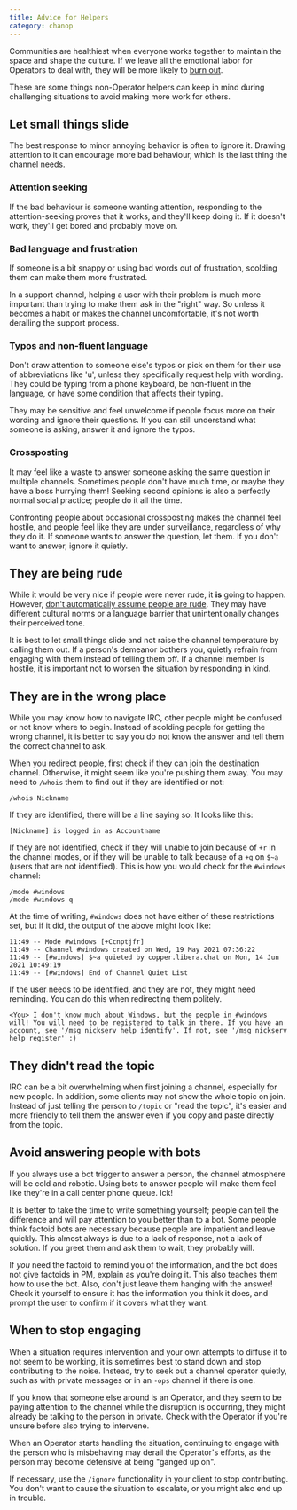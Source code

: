 ```yaml
---
title: Advice for Helpers
category: chanop
---
```


Communities are healthiest when everyone works together to maintain the space
and shape the culture. If we leave all the emotional labor for Operators to
deal with, they will be more likely to
[burn out](catalyst#remember-to-take-breaks-to-avoid-burn-out).

These are some things non-Operator helpers can keep in mind during challenging
situations to avoid making more work for others.

## Let small things slide

The best response to minor annoying behavior is often to ignore it. Drawing
attention to it can encourage more bad behaviour, which is the last thing the
channel needs.

### Attention seeking

If the bad behaviour is someone wanting attention, responding to the
attention-seeking proves that it works, and they'll keep doing it. If it
doesn't work, they'll get bored and probably move on.

### Bad language and frustration

If someone is a bit snappy or using bad words out of frustration, scolding
them can make them more frustrated.

In a support channel, helping a user with their problem is much more important
than trying to make them ask in the "right" way. So unless it becomes a habit
or makes the channel uncomfortable, it's not worth derailing the support
process.

### Typos and non-fluent language

Don't draw attention to someone else's typos or pick on them for their use of
abbreviations like 'u', unless they specifically request help with wording.
They could be typing from a phone keyboard, be non-fluent in the language, or
have some condition that affects their typing.

They may be sensitive and feel unwelcome if people focus more on their wording
and ignore their questions. If you can still understand what someone is
asking, answer it and ignore the typos.

### Crossposting

It may feel like a waste to answer someone asking the same question in
multiple channels. Sometimes people don't have much time, or maybe they have
a boss hurrying them! Seeking second opinions is also a perfectly normal
social practice; people do it all the time.

Confronting people about occasional crossposting makes the channel feel
hostile, and people feel like they are under surveillance, regardless of why
they do it. If someone wants to answer the question, let them. If you don't
want to answer, ignore it quietly.

## They are being rude

While it would be very nice if people were never rude, it **is** going to
happen. However,
[don't automatically assume people are rude](catalyst#assume-good-faith).
They may have different cultural norms or a language barrier that
unintentionally changes their perceived tone.

It is best to let small things slide and not raise the channel temperature by
calling them out. If a person's demeanor bothers you, quietly refrain from
engaging with them instead of telling them off. If a channel member is
hostile, it is important not to worsen the situation by responding in kind.

## They are in the wrong place

While you may know how to navigate IRC, other people might be confused or not
know where to begin. Instead of scolding people for getting the wrong channel,
it is better to say you do not know the answer and tell them the correct
channel to ask.

When you redirect people, first check if they can join the destination
channel. Otherwise, it might seem like you're pushing them away. You may need
to `/whois` them to find out if they are identified or not:

```irc
/whois Nickname
```

If they are identified, there will be a line saying so. It looks like this:

```irc
[Nickname] is logged in as Accountname
```

If they are not identified, check if they will unable to join because of `+r`
in the channel modes, or if they will be unable to talk because of a `+q` on
`$~a` (users that are not identified). This is how you would check for the
`#windows` channel:

```irc
/mode #windows
/mode #windows q
```

At the time of writing, `#windows` does not have either of these restrictions
set, but if it did, the output of the above might look like:

```irc
11:49 -- Mode #windows [+Ccnptjfr]
11:49 -- Channel #windows created on Wed, 19 May 2021 07:36:22
11:49 -- [#windows] $~a quieted by copper.libera.chat on Mon, 14 Jun 2021 10:49:19
11:49 -- [#windows] End of Channel Quiet List
```

If the user needs to be identified, and they are not, they might need
reminding. You can do this when redirecting them politely.

```irc
<You> I don't know much about Windows, but the people in #windows will! You will need to be registered to talk in there. If you have an account, see '/msg nickserv help identify'. If not, see '/msg nickserv help register' :)
```

## They didn't read the topic

IRC can be a bit overwhelming when first joining a channel, especially for new
people. In addition, some clients may not show the whole topic on join.
Instead of just telling the person to `/topic` or "read the topic", it's
easier and more friendly to tell them the answer even if you copy and paste
directly from the topic.

## Avoid answering people with bots

If you always use a bot trigger to answer a person, the channel atmosphere
will be cold and robotic. Using bots to answer people will make them feel like
they're in a call center phone queue. Ick!

It is better to take the time to write something yourself; people can tell
the difference and will pay attention to you better than to a bot. Some people
think factoid bots are necessary because people are impatient and leave
quickly. This almost always is due to a lack of response, not a lack of
solution. If you greet them and ask them to wait, they probably will.

If _you_ need the factoid to remind you of the information, and the bot does
not give factoids in PM, explain as you're doing it. This also teaches them
how to use the bot. Also, don't just leave them hanging with the answer! Check
it yourself to ensure it has the information you think it does, and prompt the
user to confirm if it covers what they want.

## When to stop engaging

When a situation requires intervention and your own attempts to diffuse it to
not seem to be working, it is sometimes best to stand down and stop
contributing to the noise. Instead, try to seek out a channel operator
quietly, such as with private messages or in an `-ops` channel if there is
one.

If you know that someone else around is an Operator, and they seem to be
paying attention to the channel while the disruption is occurring, they might
already be talking to the person in private. Check with the Operator if you're
unsure before also trying to intervene.

When an Operator starts handling the situation, continuing to engage with the
person who is misbehaving may derail the Operator's efforts, as the person may
become defensive at being "ganged up on".

If necessary, use the `/ignore` functionality in your client to stop
contributing. You don't want to cause the situation to escalate, or you might
also end up in trouble.
